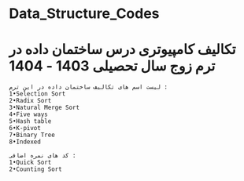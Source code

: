 # Data_Structure_Codes
# تکالیف کامپیوتری درس ساختمان داده در ترم زوج سال تحصیلی 1403 - 1404
```
لیست اسم های تکالیف ساختمان داده در این ترم : 
1•Selection Sort
2•Radix Sort
3•Natural Merge Sort
4•Five ways
5•Hash table
6•K-pivot
7•Binary Tree
8•Indexed
```

```
کد های نمره اضافی : 
1•Quick Sort
2•Counting Sort
